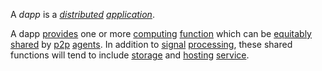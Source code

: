 A *dapp* is a *[distributed](https://github.com/gcassel/Modular-Organization-Terminology/blob/master/terms/distribute.md) [application](https://github.com/gcassel/Modular-Organization-Terminology/blob/master/terms/application.md)*.  

A dapp [provides](https://github.com/gcassel/Modular-Organization-Terminology/blob/master/terms/provide.md) one or more [computing](https://github.com/gcassel/Modular-Organization-Terminology/blob/master/terms/compute.md) [function](https://github.com/gcassel/Modular-Organization-Terminology/blob/master/terms/function.md) which can be [equitably](https://github.com/gcassel/Modular-Organization-Terminology/blob/master/terms/equity.md) [shared](https://github.com/gcassel/Modular-Organization-Terminology/blob/master/terms/common.md) by [p2p](https://github.com/gcassel/Modular-Organization-Terminology/blob/master/compound-terms/P2P.md) [agents](https://github.com/gcassel/Modular-Organization-Terminology/blob/master/terms/agent.md).  In addition to [signal](https://github.com/gcassel/Modular-Organization-Terminology/blob/master/terms/signal.md) [processing](https://github.com/gcassel/Modular-Organization-Terminology/blob/master/terms/process.md), these shared functions will tend to include [storage](https://github.com/gcassel/Modular-Organization-Terminology/blob/master/terms/store.md) and [hosting](https://github.com/gcassel/Modular-Organization-Terminology/blob/master/terms/host.md) [service](https://github.com/gcassel/Modular-Organization-Terminology/blob/master/terms/serve.md).
